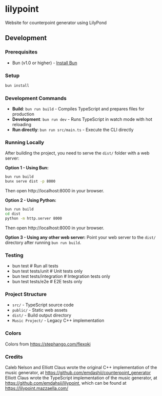 # lilypoint

Website for counterpoint generator using LilyPond

## Development

### Prerequisites

-   Bun (v1.0 or higher) - [Install Bun](https://bun.sh)

### Setup

```bash
bun install
```

### Development Commands

-   **Build**: `bun run build` - Compiles TypeScript and prepares files for production
-   **Development**: `bun run dev` - Runs TypeScript in watch mode with hot reloading
-   **Run directly**: `bun run src/main.ts` - Execute the CLI directly

### Running Locally

After building the project, you need to serve the `dist/` folder with a web server:

**Option 1 - Using Bun:**

```bash
bun run build
bunx serve dist -p 8000
```

Then open http://localhost:8000 in your browser.

**Option 2 - Using Python:**

```bash
bun run build
cd dist
python -m http.server 8000
```

Then open http://localhost:8000 in your browser.

**Option 3 - Using any other web server:** Point your web server to the `dist/` directory after running `bun run build`.

### Testing

-   bun test # Run all tests
-   bun test tests/unit # Unit tests only
-   bun test tests/integration # Integration tests only
-   bun test tests/e2e # E2E tests only

### Project Structure

-   `src/` - TypeScript source code
-   `public/` - Static web assets
-   `dist/` - Build output directory
-   `Music Project/` - Legacy C++ implementation

### Colors

Colors from https://stephango.com/flexoki

### Credits

Caleb Nelson and Elliott Claus wrote the original C++ implementation of the music generator, at
https://github.com/emdashii/counterpoint_generator Elliott Claus wrote the TypeScript implementation of the music
generator, at https://github.com/emdahsii/lilypoint, which can be found at https://lilypoint.mazzaella.com/

